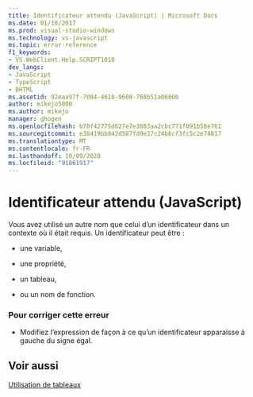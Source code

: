 ```yaml
---
title: Identificateur attendu (JavaScript) | Microsoft Docs
ms.date: 01/18/2017
ms.prod: visual-studio-windows
ms.technology: vs-javascript
ms.topic: error-reference
f1_keywords:
- VS.WebClient.Help.SCRIPT1010
dev_langs:
- JavaScript
- TypeScript
- DHTML
ms.assetid: 92eaa97f-7084-4618-9608-768b51a0600b
author: mikejo5000
ms.author: mikejo
manager: ghogen
ms.openlocfilehash: b70f42775d627e7e3683aa2cbc771f091b58e761
ms.sourcegitcommit: e38419bb842d587fd9e37c24b6cf3fc5c2e74817
ms.translationtype: MT
ms.contentlocale: fr-FR
ms.lasthandoff: 10/09/2020
ms.locfileid: "91861917"
---
```

# <a name="expected-identifier-javascript"></a>Identificateur attendu (JavaScript)
Vous avez utilisé un autre nom que celui d’un identificateur dans un contexte où il était requis. Un identificateur peut être :  
  
- une variable,  
  
- une propriété,  
  
- un tableau,  
  
- ou un nom de fonction.  
  
### <a name="to-correct-this-error"></a>Pour corriger cette erreur  
  
- Modifiez l’expression de façon à ce qu’un identificateur apparaisse à gauche du signe égal.  
  
## <a name="see-also"></a>Voir aussi  
 [Utilisation de tableaux](https://developer.mozilla.org/docs/Learn/JavaScript/First_steps/Arrays)